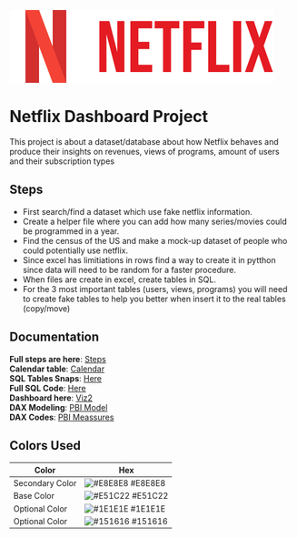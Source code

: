 ![Logo](https://github.com/radha2106/Viz2-Netlfix/blob/main/photos/logo.png)

# Netflix Dashboard Project
This project is about a dataset/database about how Netflix behaves and produce their insights on revenues, views of programs, amount of users and their subscription types

## Steps
- First search/find a dataset which use fake netflix information.
- Create a helper file where you can add how many series/movies could be programmed in a year.
- Find the census of the US and make a mock-up dataset of people who could potentially use netflix.
- Since excel has limitiations in rows find a way to create it in pytthon since data will need to be random for a faster procedure.
- When files are create in excel, create tables in SQL.
- For the 3 most important tables (users, views, programs) you will need to create fake tables to help you better when insert it to the real tables (copy/move)

## Documentation
**Full steps are here**: [Steps](https://github.com/radha2106/Viz2/blob/main/Steps.md)<br/>
**Calendar table**: [Calendar](https://github.com/radha2106/Viz2/blob/main/calendar_sql.sql)<br/>
**SQL Tables Snaps**: [Here](https://github.com/radha2106/Viz2/tree/main/photos)<br/>
**Full SQL Code**: [Here](https://github.com/radha2106/Viz2/blob/main/Tables_SQL.sql)<br/>
**Dashboard here**: [Viz2](https://app.powerbi.com/view?r=eyJrIjoiOTRlM2FjZjctZmIwYi00YzM3LWEyYTQtYTZlOWE3NWY0ZDFlIiwidCI6IjQ4MjkzMjgyLTgzMmQtNGQwYi05ZTBmLTVmMmFmYTg5YTFlNCIsImMiOjJ9)<br/>
**DAX Modeling**: [PBI Model](https://github.com/radha2106/Viz2/blob/main/DAX%20Modeling.png)<br/>
**DAX Codes**: [PBI Meassures](https://github.com/radha2106/Viz2/blob/main/Dax%20Meassures)<br/>

## Colors Used
| Color             | Hex                                                                |
| ----------------- | ------------------------------------------------------------------ |
| Secondary Color | ![#E8E8E8](https://via.placeholder.com/10/E8E8E8?text=+) #E8E8E8 |
| Base Color | ![#E51C22](https://via.placeholder.com/10/E51C22?text=+) #E51C22 |
| Optional Color | ![#1E1E1E](https://via.placeholder.com/10/1E1E1E?text=+) #1E1E1E |
| Optional Color | ![#151616](https://via.placeholder.com/10/151616?text=+) #151616 |
